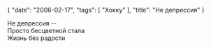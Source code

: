 {
   "date": "2006-02-17",
   "tags": [
      "Хокку"
   ],
   "title": "Не депрессия"
}

Не депрессия --  
Просто бесцветной стала  
Жизнь без радости
